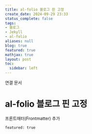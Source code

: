 ```yaml
---
title: al-folio 블로그 핀 고정
create_date: 2024-09-29 23:33
status_complete: false
tags:
- 블로그
- Jekyll
- al-folio
aliases: null
blog: true
featured: true
mathjax: true
layout: post
toc:
  sidebar: left
---
```

연결 문서


# al-folio 블로그 핀 고정

프론트매터(Frontmatter) 추가

`featured: true`
